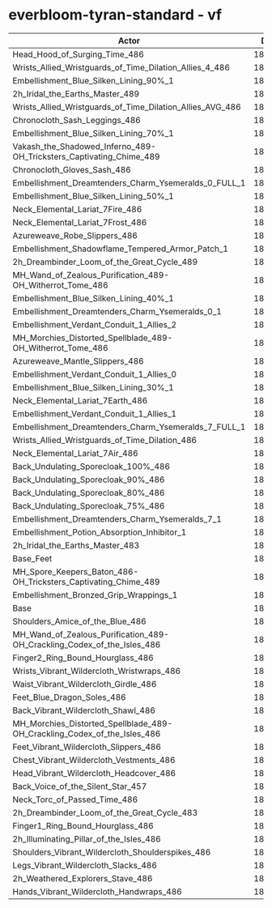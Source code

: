 # everbloom-tyran-standard - vf
| Actor | DPS | Increase |
|---|:---:|:---:|
|Head_Hood_of_Surging_Time_486|188432|1.40%|
|Wrists_Allied_Wristguards_of_Time_Dilation_Allies_4_486|188309|1.34%|
|Embellishment_Blue_Silken_Lining_90%_1|188283|1.32%|
|2h_Iridal_the_Earths_Master_489|188073|1.21%|
|Wrists_Allied_Wristguards_of_Time_Dilation_Allies_AVG_486|187883|1.11%|
|Chronocloth_Sash_Leggings_486|187735|1.03%|
|Embellishment_Blue_Silken_Lining_70%_1|187722|1.02%|
|Vakash_the_Shadowed_Inferno_489-OH_Tricksters_Captivating_Chime_489|187572|0.94%|
|Chronocloth_Gloves_Sash_486|187390|0.84%|
|Embellishment_Dreamtenders_Charm_Ysemeralds_0_FULL_1|187268|0.78%|
|Embellishment_Blue_Silken_Lining_50%_1|187204|0.74%|
|Neck_Elemental_Lariat_7Fire_486|187079|0.67%|
|Neck_Elemental_Lariat_7Frost_486|187052|0.66%|
|Azureweave_Robe_Slippers_486|187040|0.65%|
|Embellishment_Shadowflame_Tempered_Armor_Patch_1|186925|0.59%|
|2h_Dreambinder_Loom_of_the_Great_Cycle_489|186888|0.57%|
|MH_Wand_of_Zealous_Purification_489-OH_Witherrot_Tome_486|186887|0.57%|
|Embellishment_Blue_Silken_Lining_40%_1|186855|0.55%|
|Embellishment_Dreamtenders_Charm_Ysemeralds_0_1|186809|0.53%|
|Embellishment_Verdant_Conduit_1_Allies_2|186713|0.48%|
|MH_Morchies_Distorted_Spellblade_489-OH_Witherrot_Tome_486|186678|0.46%|
|Azureweave_Mantle_Slippers_486|186645|0.44%|
|Embellishment_Verdant_Conduit_1_Allies_0|186635|0.44%|
|Embellishment_Blue_Silken_Lining_30%_1|186630|0.43%|
|Neck_Elemental_Lariat_7Earth_486|186627|0.43%|
|Embellishment_Verdant_Conduit_1_Allies_1|186600|0.42%|
|Embellishment_Dreamtenders_Charm_Ysemeralds_7_FULL_1|186459|0.34%|
|Wrists_Allied_Wristguards_of_Time_Dilation_486|186446|0.33%|
|Neck_Elemental_Lariat_7Air_486|186428|0.32%|
|Back_Undulating_Sporecloak_100%_486|186266|0.24%|
|Back_Undulating_Sporecloak_90%_486|186252|0.23%|
|Back_Undulating_Sporecloak_80%_486|186184|0.19%|
|Back_Undulating_Sporecloak_75%_486|186159|0.18%|
|Embellishment_Dreamtenders_Charm_Ysemeralds_7_1|186130|0.16%|
|Embellishment_Potion_Absorption_Inhibitor_1|186129|0.16%|
|2h_Iridal_the_Earths_Master_483|186098|0.15%|
|Base_Feet|186010|0.10%|
|MH_Spore_Keepers_Baton_486-OH_Tricksters_Captivating_Chime_489|185965|0.07%|
|Embellishment_Bronzed_Grip_Wrappings_1|185883|0.03%|
|Base|185826|0.00%|
|Shoulders_Amice_of_the_Blue_486|185732|-0.05%|
|MH_Wand_of_Zealous_Purification_489-OH_Crackling_Codex_of_the_Isles_486|185703|-0.07%|
|Finger2_Ring_Bound_Hourglass_486|185675|-0.08%|
|Wrists_Vibrant_Wildercloth_Wristwraps_486|185615|-0.11%|
|Waist_Vibrant_Wildercloth_Girdle_486|185590|-0.13%|
|Feet_Blue_Dragon_Soles_486|185560|-0.14%|
|Back_Vibrant_Wildercloth_Shawl_486|185536|-0.16%|
|MH_Morchies_Distorted_Spellblade_489-OH_Crackling_Codex_of_the_Isles_486|185413|-0.22%|
|Feet_Vibrant_Wildercloth_Slippers_486|185324|-0.27%|
|Chest_Vibrant_Wildercloth_Vestments_486|185323|-0.27%|
|Head_Vibrant_Wildercloth_Headcover_486|185283|-0.29%|
|Back_Voice_of_the_Silent_Star_457|185278|-0.29%|
|Neck_Torc_of_Passed_Time_486|185207|-0.33%|
|2h_Dreambinder_Loom_of_the_Great_Cycle_483|185092|-0.39%|
|Finger1_Ring_Bound_Hourglass_486|185023|-0.43%|
|2h_Illuminating_Pillar_of_the_Isles_486|185000|-0.44%|
|Shoulders_Vibrant_Wildercloth_Shoulderspikes_486|184990|-0.45%|
|Legs_Vibrant_Wildercloth_Slacks_486|184896|-0.50%|
|2h_Weathered_Explorers_Stave_486|184802|-0.55%|
|Hands_Vibrant_Wildercloth_Handwraps_486|184665|-0.62%|

